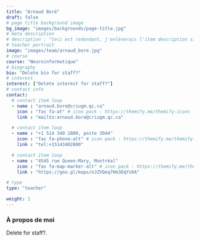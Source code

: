 ```yaml
---
title: "Arnaud Boré"
draft: false
# page title background image
bg_image: "images/backgrounds/page-title.jpg"
# meta description
# description : "Ceci est redondant, j'enlèverais l'item description si cela ne fait pas trop laid."
# teacher portrait
image: "images/team/arnaud_bore.jpg"
# course
course: "Neuroinformatique"
# biography
bio: "Delete bio for staff?"
# interest
interest: ["Delete interest for staff?"]
# contact info
contact:
  # contact item loop
  - name : "arnaud.bore@criugm.qc.ca"
    icon : "fas fa-at" # icon pack : https://themify.me/themify-icons
    link : "mailto:arnaud.bore@criugm.qc.ca"

  # contact item loop
  - name : "+1 514 340 2800, poste 3044"
    icon : "fas fa-phone-alt" # icon pack : https://themify.me/themify-icons
    link : "tel:+15143402800"

  # contact item loop
  - name : "4545 rue Queen-Mary, Montréal"
    icon : "fas fa-map-marker-alt" # icon pack : https://themify.me/themify-icons
    link : "https://goo.gl/maps/oJZVQeq7Hm3DqYsKA"

# type
type: "teacher"

weight: 1
---
```


### À propos de moi

Delete for staff?.

